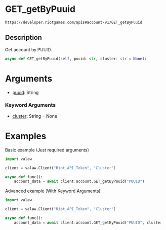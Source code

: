 # GET_getByPuuid
`https://developer.riotgames.com/apis#account-v1/GET_getByPuuid`
## Description
Get account by PUUID.
```py
async def GET_getByPuuid(self, puuid: str, cluster: str = None):
```
# Arguments
- [puuid](https://github.com/Jet612/valaw/tree/main/docs/glossary.md#puuid): String
### Keyword Arguments
- [cluster](https://github.com/Jet612/valaw/tree/main/docs/glossary.md#clusters): String = None
# Examples
Basic example (Just required arguments)
```py
import valaw

client = valaw.Client("Riot_API_Token", "Cluster")

async def func():
    account_data = await client.account.GET_getByPuuid("PUUID")
```
Advanced example (With Keyword Arguments)
```py
import valaw

client = valaw.Client("Riot_API_Token", "Cluster")

async def func():
    account_data = await client.account.GET_getByPuuid("PUUID", cluster="Cluster")
```